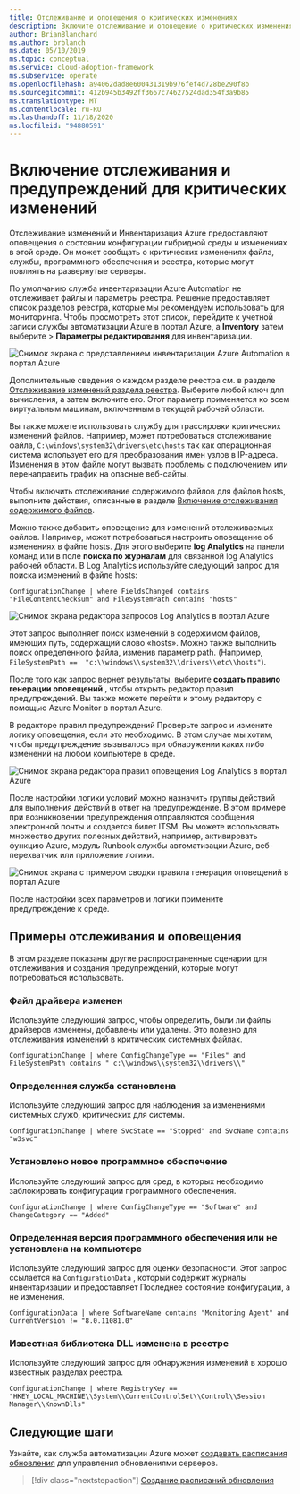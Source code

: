 ```yaml
---
title: Отслеживание и оповещения о критических изменениях
description: Включите отслеживание и оповещение о критических изменениях в гибридной среде с помощью Azure Отслеживание изменений и инвентаризации.
author: BrianBlanchard
ms.author: brblanch
ms.date: 05/10/2019
ms.topic: conceptual
ms.service: cloud-adoption-framework
ms.subservice: operate
ms.openlocfilehash: a94062dad8e600431319b976fef4d728be290f8b
ms.sourcegitcommit: 412b945b3492ff3667c74627524dad354f3a9b85
ms.translationtype: MT
ms.contentlocale: ru-RU
ms.lasthandoff: 11/18/2020
ms.locfileid: "94880591"
---
```

<!-- cSpell:ignore HKEY kusto -->

# <a name="enable-tracking-and-alerting-for-critical-changes"></a>Включение отслеживания и предупреждений для критических изменений

Отслеживание изменений и Инвентаризация Azure предоставляют оповещения о состоянии конфигурации гибридной среды и изменениях в этой среде. Он может сообщать о критических изменениях файла, службы, программного обеспечения и реестра, которые могут повлиять на развернутые серверы.

По умолчанию служба инвентаризации Azure Automation не отслеживает файлы и параметры реестра. Решение предоставляет список разделов реестра, которые мы рекомендуем использовать для мониторинга. Чтобы просмотреть этот список, перейдите к учетной записи службы автоматизации Azure в портал Azure, а **Inventory** затем выберите  >  **Параметры редактирования** для инвентаризации.

![Снимок экрана с представлением инвентаризации Azure Automation в портал Azure](./media/change-tracking1.png)

Дополнительные сведения о каждом разделе реестра см. в разделе [Отслеживание изменений раздела реестра](/azure/automation/automation-change-tracking#registry-key-change-tracking). Выберите любой ключ для вычисления, а затем включите его. Этот параметр применяется ко всем виртуальным машинам, включенным в текущей рабочей области.

Вы также можете использовать службу для трассировки критических изменений файлов. Например, может потребоваться отслеживание файла, `C:\windows\system32\drivers\etc\hosts` так как операционная система использует его для преобразования имен узлов в IP-адреса. Изменения в этом файле могут вызвать проблемы с подключением или перенаправить трафик на опасные веб-сайты.

Чтобы включить отслеживание содержимого файлов для файлов hosts, выполните действия, описанные в разделе [Включение отслеживания содержимого файлов](/azure/automation/change-tracking-file-contents#enable-file-content-tracking).

Можно также добавить оповещение для изменений отслеживаемых файлов. Например, может потребоваться настроить оповещение об изменениях в файле hosts. Для этого выберите **log Analytics** на панели команд или в поле **поиска по журналам** для связанной log Analytics рабочей области. В Log Analytics используйте следующий запрос для поиска изменений в файле hosts:

  ```kusto
  ConfigurationChange | where FieldsChanged contains "FileContentChecksum" and FileSystemPath contains "hosts"
  ```

![Снимок экрана редактора запросов Log Analytics в портал Azure](./media/change-tracking2.png)

Этот запрос выполняет поиск изменений в содержимом файлов, имеющих путь, содержащий слово «hosts». Можно также выполнить поиск определенного файла, изменив параметр path. (Например, `FileSystemPath ==  "c:\\windows\\system32\\drivers\\etc\\hosts"`).

После того как запрос вернет результаты, выберите **создать правило генерации оповещений** , чтобы открыть редактор правил предупреждений. Вы также можете перейти к этому редактору с помощью Azure Monitor в портал Azure.

В редакторе правил предупреждений Проверьте запрос и измените логику оповещения, если это необходимо. В этом случае мы хотим, чтобы предупреждение вызывалось при обнаружении каких либо изменений на любом компьютере в среде.

![Снимок экрана редактора правил оповещения Log Analytics в портал Azure](./media/change-tracking3.png)

После настройки логики условий можно назначить группы действий для выполнения действий в ответ на предупреждение. В этом примере при возникновении предупреждения отправляются сообщения электронной почты и создается билет ITSM. Вы можете использовать множество других полезных действий, например, активировать функцию Azure, модуль Runbook службы автоматизации Azure, веб-перехватчик или приложение логики.

![Снимок экрана с примером сводки правила генерации оповещений в портал Azure](./media/change-tracking4.png)

После настройки всех параметров и логики примените предупреждение к среде.

## <a name="tracking-and-alerting-examples"></a>Примеры отслеживания и оповещения

В этом разделе показаны другие распространенные сценарии для отслеживания и создания предупреждений, которые могут потребоваться использовать.

### <a name="driver-file-changed"></a>Файл драйвера изменен

Используйте следующий запрос, чтобы определить, были ли файлы драйверов изменены, добавлены или удалены. Это полезно для отслеживания изменений в критических системных файлах.

  ```kusto
  ConfigurationChange | where ConfigChangeType == "Files" and FileSystemPath contains " c:\\windows\\system32\\drivers\\"
  ```

### <a name="specific-service-stopped"></a>Определенная служба остановлена

Используйте следующий запрос для наблюдения за изменениями системных служб, критических для системы.

  ```kusto
  ConfigurationChange | where SvcState == "Stopped" and SvcName contains "w3svc"
  ```

### <a name="new-software-installed"></a>Установлено новое программное обеспечение

Используйте следующий запрос для сред, в которых необходимо заблокировать конфигурации программного обеспечения.

  ```kusto
  ConfigurationChange | where ConfigChangeType == "Software" and ChangeCategory == "Added"
  ```

### <a name="specific-software-version-is-or-isnt-installed-on-a-machine"></a>Определенная версия программного обеспечения или не установлена на компьютере

Используйте следующий запрос для оценки безопасности. Этот запрос ссылается на `ConfigurationData` , который содержит журналы инвентаризации и предоставляет Последнее состояние конфигурации, а не изменения.

  ```kusto
  ConfigurationData | where SoftwareName contains "Monitoring Agent" and CurrentVersion != "8.0.11081.0"
  ```

### <a name="known-dll-changed-through-the-registry"></a>Известная библиотека DLL изменена в реестре

Используйте следующий запрос для обнаружения изменений в хорошо известных разделах реестра.

  ```kusto
  ConfigurationChange | where RegistryKey == "HKEY_LOCAL_MACHINE\\System\\CurrentControlSet\\Control\\Session Manager\\KnownDlls"
  ```

## <a name="next-steps"></a>Следующие шаги

Узнайте, как служба автоматизации Azure может [создавать расписания обновления](./update-schedules.md) для управления обновлениями серверов.

> [!div class="nextstepaction"]
> [Создание расписаний обновления](./update-schedules.md)
